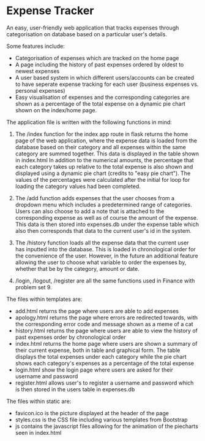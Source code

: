 # Expense Tracker
An easy, user-friendly web application that tracks expenses through categorisation on database based on a particular user's details. 

Some features include:
- Categorisation of expenses which are tracked on the home page
- A page including the history of past expenses ordered by oldest to newest expenses
- A user based system in which different users/accounts can be created to have seperate expense tracking for each user (business expenses vs. personal expenses)
- Easy visualisation of expenses and the corresponding categories are shown as a percentage of the total expense on a dynamic pie chart shown on the index/home page.


The application file is written with the following functions in mind:
1. The /index function for the index app route in flask returns the home page of the web application, where the expense data is loaded from the database based on their category and all expenses within the same category 
are summed together. This data is displayed in the table shown in index.html
In addition to the numerical amounts, the percentage that each category takes up relative to the total expense is also shown and displayed using a dynamic pie chart (credits to "easy pie chart"). The values of the percentages
were calculated after the initial for loop for loading the category values had been completed.

2. The /add function adds expenses that the user chooses from a dropdown menu which includes a predetermined range of categories. Users can also choose to add a note that is attached to the corresponding expense
as well as of course the amount of the expense. This data is then stored into expenses.db under the expense table which also then corresponds that data to the current user's id in the system. 

3. The /history function loads all the expense data that the current user has inputted into the database. This is loaded in chronological order for the convenience of the user. However, in the future an additional feature allowing
the user to choose what variable to order the expenses by, whether that be by the category, amount or date.

4. /login, /logout, /register are all the same functions used in Finance with problem set 9.


The files within templates are:
- add.html returns the page where users are able to add expenses
- apology.html returns the page where errors are redirected towards, with the corresponding error code and message shown as a meme of a cat
- history.html returns the page where users are able to view the history of past expenses order by chronological order
- index.html returns the home page where users are shown a summary of their current expense, both in table and graphical form. The table displays the total expenses under each category while the pie chart shows each category's expenses
as a percentage of the total expense
- login.html show the login page where users are asked for their username and password
- register.html allows user's to register a username and password which is then stored in the users table in expenses.db

The files within static are:
- favicon.ico is the picture displayed at the header of the page
- styles.css is the CSS file including various templates from Bootstrap
- js contains the javascript files allowing for the animation of the piecharts seen in index.html 
